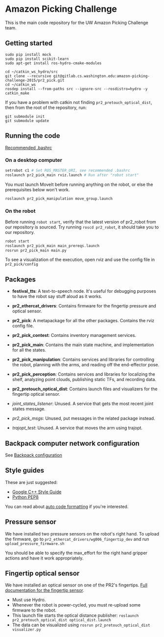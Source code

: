 # Amazon Picking Challenge
This is the main code repository for the UW Amazon Picking Challenge team.

## Getting started
```
sudo pip install mock
sudo pip install scikit-learn
sudo apt-get install ros-hydro-cmake-modules

cd ~/catkin_ws_hydro/src
git clone --recursive git@gitlab.cs.washington.edu:amazon-picking-challenge-2015/pr2_pick.git
cd ~/catkin_ws
rosdep install --from-paths src --ignore-src --rosdistro=hydro -y
catkin_make
```

If you have a problem with catkin not finding `pr2_pretouch_optical_dist`, then from the root of the repository, run:
```
git submodule init
git submodule update
```

## Running the code
[Recommended .bashrc](https://github.com/hcrlab/wiki/blob/master/development_environment_setup/recommended_bashrc.md)


### On a desktop computer
```bash
setrobot c1 # Set ROS_MASTER_URI, see recommended .bashrc
roslaunch pr2_pick_main rviz.launch # Run after "robot start"
```

You must launch MoveIt before running anything on the robot, or else the prerequisites below won't work.
```bash
roslaunch pr2_pick_manipulation move_group.launch
```

### On the robot
Before running `robot start`, verify that the latest version of pr2_robot from our repository is sourced.
Try running `roscd pr2_robot`, it should take you to our repository.

```bash
robot start
roslaunch pr2_pick_main main_prereqs.launch
rosrun pr2_pick_main main.py
```

To see a visualization of the execution, open rviz and use the config file in `pr2_pick/config`

## Packages

- **festival_tts**:
A text-to-speech node.
It's useful for debugging purposes to have the robot say stuff aloud as it works.

- **pr2_ethercat_drivers**:
Contains firmware for the fingertip pressure and optical sensor.

- **pr2_pick**:
A metapackage for all the other packages.
Contains the rviz config file.

- **pr2_pick_contest**:
Contains inventory management services.

- **pr2_pick_main**:
Contains the main state machine, and implementation for all the states.

- **pr2_pick_manipulation**:
Contains services and libraries for controlling the robot, planning with the arms, and reading off the end-effector pose.

- **pr2_pick_perception**:
Contains services and libraries for localizing the shelf, analyzing point clouds, publishing static TFs, and recording data.

- **pr2_pretouch_optical_dist**:
Contains launch files and visualizers for the fingertip optical sensor.

- *joint_states_listener*:
Unused.
A service that gets the most recent joint states message.

- *pr2_pick_msgs*:
Unused, put messages in the related package instead.

- *trajopt_test*:
Unused.
A service that moves the arm using trajopt.

## Backpack computer network configuration
See [Backpack configuration](https://github.com/hcrlab/wiki/blob/master/pr2/backpack_configuration.md)

## Style guides
These are just suggested:
- [Google C++ Style Guide](https://google-styleguide.googlecode.com/svn/trunk/cppguide.html)
- [Python PEP8](https://www.python.org/dev/peps/pep-0008/)

You can read about [auto code formatting](https://github.com/hcrlab/wiki/blob/master/development_environment_setup/auto_code_formatting.md) if you're interested.

## Pressure sensor
We have installed two pressure sensors on the robot's right hand.
To upload the firmware, go to `pr2_ethercat_drivers/wg006_fingertip_dev` and run `upload_pressure_firmware.sh`

You should be able to specify the max_effort for the right hand gripper actions and have it work appropriately.

## Fingertip optical sensor
We have installed an optical sensor on one of the PR2's fingertips.
[Full documentation for the fingertip sensor](https://bitbucket.org/uwsensors/pr2_pretouch_optical_dist/wiki/Publishing%20Distance%20Data).

- Must use Hydro.
- Whenever the robot is power-cycled, you must re-upload some firmware to the robot.
- This launch file starts the optical distance publisher: `roslaunch pr2_pretouch_optical_dist optical_dist.launch`
- The data can be visualized using `rosrun pr2_pretouch_optical_dist visualizer.py`